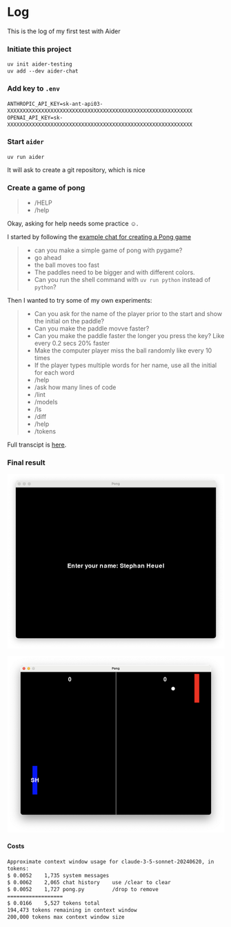 # Log

This is the log of my first test with Aider

### Initiate this project

```
uv init aider-testing
uv add --dev aider-chat
```

### Add key to `.env`

```
ANTHROPIC_API_KEY=sk-ant-api03-XXXXXXXXXXXXXXXXXXXXXXXXXXXXXXXXXXXXXXXXXXXXXXXXXXXXXXXXXXXX
OPENAI_API_KEY=sk-XXXXXXXXXXXXXXXXXXXXXXXXXXXXXXXXXXXXXXXXXXXXXXXXXXXXXXXXXXXX
```

### Start `aider`

```
uv run aider
```

It will ask to create a git repository, which is nice


### Create a game of pong


> - /HELP
> - /help

Okay, asking for help needs some practice ☺️.

I started by following the [example chat for creating a Pong
game](https://aider.chat/examples/pong.html)

> - can you make a simple game of pong with pygame?  
> - go ahead  
> - the ball moves too fast  
> - The paddles need to be bigger and with different colors.  
> - Can you run the shell command with `uv run python` instead of `python`?

Then I wanted to try some of my own experiments:

> - Can you ask for the name of the player prior to the start and show the initial on the paddle?  
> - Can you make the paddle movve faster?  
> - Can you make the paddle faster the longer you press the key? Like every 0.2 secs 20% faster  
> - Make the computer player miss the ball randomly like every 10 times  
> - If the player types multiple words for her name, use all the initial for each word  
> - /help  
> - /ask how many lines of code  
> - /lint  
> - /models  
> - /ls  
> - /diff  
> - /help  
> - /tokens

Full transcipt is [here](./aider-chat-pong.md).

### Final result

![Entry page](./img/screenshot_start.png)

![Play mode](./img/screenshot_game.png)


#### Costs

```
Approximate context window usage for claude-3-5-sonnet-20240620, in tokens:  
$ 0.0052    1,735 system messages  
$ 0.0062    2,065 chat history    use /clear to clear  
$ 0.0052    1,727 pong.py         /drop to remove  
==================  
$ 0.0166    5,527 tokens total  
194,473 tokens remaining in context window  
200,000 tokens max context window size  
```



